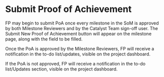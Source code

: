 # **Submit Proof of Achievement**
FP may begin to submit PoA once every milestone in the SoM is approved by both Milestone Reviewers and by the Catalyst Team sign-off user. The Submit New Proof of Achievement button will appear on the milestone page, along with the field to be filled.

Once the PoA is approved by the Milestone Reviewers, FP will receive a notification in the to-do list/updates, visible on the project dashboard.

If the PoA is not approved, FP will receive a notification in the to-do list/Updates section, visible on the project dashboard.
